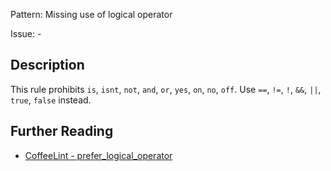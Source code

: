 Pattern: Missing use of logical operator

Issue: -

## Description

This rule prohibits `is`, `isnt`, `not`, `and`, `or`, `yes`, `on`, `no`, `off`. Use `==`,
`!=`, `!`, `&&`, `||`, `true`, `false` instead.

## Further Reading

* [CoffeeLint - prefer_logical_operator](https://coffeelint.github.io/#options)